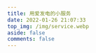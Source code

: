 ```yaml
---
title: 用爱发电的小服务
date: 2022-01-26 21:07:33
top_img: /img/service.webp
aside: false
comments: false
---
```

